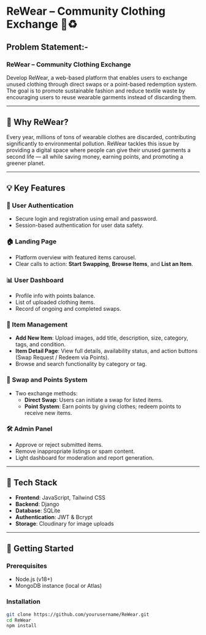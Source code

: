 # ReWear – Community Clothing Exchange 👚♻️

## Problem Statement:-
### ReWear – Community Clothing Exchange
Develop ReWear, a web-based platform that enables users to exchange unused clothing 
through direct swaps or a point-based redemption system. The goal is to promote sustainable 
fashion and reduce textile waste by encouraging users to reuse wearable garments instead of 
discarding them.

---

## 🌱 Why ReWear?

Every year, millions of tons of wearable clothes are discarded, contributing significantly to environmental pollution. ReWear tackles this issue by providing a digital space where people can give their unused garments a second life — all while saving money, earning points, and promoting a greener planet.

---

## 💡 Key Features

### 👤 User Authentication
- Secure login and registration using email and password.
- Session-based authentication for user data safety.

### 🏠 Landing Page
- Platform overview with featured items carousel.
- Clear calls to action: **Start Swapping**, **Browse Items**, and **List an Item**.

### 📊 User Dashboard
- Profile info with points balance.
- List of uploaded clothing items.
- Record of ongoing and completed swaps.

### 👗 Item Management
- **Add New Item**: Upload images, add title, description, size, category, tags, and condition.
- **Item Detail Page**: View full details, availability status, and action buttons (Swap Request / Redeem via Points).
- Browse and search functionality by category or tag.

### 🔄 Swap and Points System
- Two exchange methods:
  - **Direct Swap**: Users can initiate a swap for listed items.
  - **Point System**: Earn points by giving clothes; redeem points to receive new items.

### 🛠️ Admin Panel
- Approve or reject submitted items.
- Remove inappropriate listings or spam content.
- Light dashboard for moderation and report generation.

---

## 🧱 Tech Stack

- **Frontend**: JavaScript, Tailwind CSS
- **Backend**: Django
- **Database**: SQLite
- **Authentication**: JWT & Bcrypt
- **Storage**: Cloudinary for image uploads

---

## 🚀 Getting Started

### Prerequisites
- Node.js (v18+)
- MongoDB instance (local or Atlas)

### Installation
```bash
git clone https://github.com/yourusername/ReWear.git
cd ReWear
npm install
